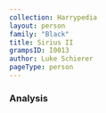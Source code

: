 ```yaml
---
collection: Harrypedia
layout: person
family: "Black"
title: Sirius II
grampsID: I0013
author: Luke Schierer
pageType: person
---
```


### Analysis
